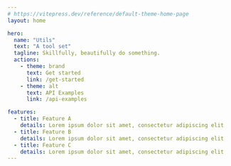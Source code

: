```yaml
---
# https://vitepress.dev/reference/default-theme-home-page
layout: home

hero:
  name: "Utils"
  text: "A tool set"
  tagline: Skillfully, beautifully do something.
  actions:
    - theme: brand
      text: Get started
      link: /get-started
    - theme: alt
      text: API Examples
      link: /api-examples

features:
  - title: Feature A
    details: Lorem ipsum dolor sit amet, consectetur adipiscing elit
  - title: Feature B
    details: Lorem ipsum dolor sit amet, consectetur adipiscing elit
  - title: Feature C
    details: Lorem ipsum dolor sit amet, consectetur adipiscing elit
---
```

